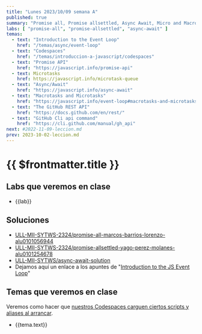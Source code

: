 ```yaml
---
title: "Lunes 2023/10/09 semana A"
published: true
summary: "Promise all, Promise allsettled, Async Await, Micro and Macro tasks queues"
labs: [ "promise-all", "promise-allsettled", "async-await" ]
temas: 
  - text: "Introduction to the Event Loop"
    href: "/temas/async/event-loop"
  - text: "Codespaces"
    href: "/temas/introduccion-a-javascript/codespaces"
  - text: "Promise API"
    href: "https://javascript.info/promise-api"
  - text: Microtasks
    href: https://javascript.info/microtask-queue
  - text: "Async/Await"
    href: "https://javascript.info/async-await"
  - text: "Macrotasks and Microtasks"
    href: "https://javascript.info/event-loop#macrotasks-and-microtasks"
  - text: "The GitHub REST API"
    href: "https://docs.github.com/en/rest/"
  - text: "GitHub Cli api command"
    href: "https://cli.github.com/manual/gh_api" 
next: #2022-11-09-leccion.md
prev: 2023-10-02-leccion.md 
---
```


# {{ $frontmatter.title }}



## Labs que veremos en clase

<ul>
    <li  v-for="(lab, index) in $frontmatter.labs" :key="index">
    <a :href="'/practicas/'+lab">{{lab}}</a>
    </li>
</ul>

## Soluciones

* [ULL-MII-SYTWS-2324/promise-all-marcos-barrios-lorenzo-alu0101056944](https://github.com/ULL-MII-SYTWS-2324/promise-all-marcos-barrios-lorenzo-alu0101056944/tree/main)
* [ULL-MII-SYTWS-2324/promise-allsettled-yago-perez-molanes-alu0101254678](https://github.com/ULL-MII-SYTWS-2324/promise-allsettled-yago-perez-molanes-alu0101254678)
* [ULL-MII-SYTWS/async-await-solution](https://github.com/ULL-MII-SYTWS/async-await-solution)
* Dejamos aquí un enlace a los apuntes de "[Introduction to the JS Event Loop](/temas/async/event-loop/)"

## Temas que veremos en clase

Veremos como hacer que [nuestros  Codespaces carguen ciertos scripts y aliases al arrancar](/temas/introduccion-a-javascript/codespaces.html#personalizing-your-codespace).

<ul>
    <li  v-for="(tema, index) in $frontmatter.temas" :key="index">
    <a :href="tema.href" target="_blank">{{tema.text}}</a>
    </li>
</ul>


